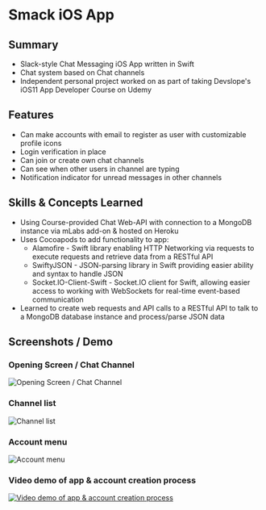 # Smack iOS App

## Summary
- Slack-style Chat Messaging iOS App written in Swift
- Chat system based on Chat channels 
- Independent personal project worked on as part of taking Devslope's iOS11 App Developer Course on Udemy

## Features
- Can make accounts with email to register as user with customizable profile icons
- Login verification in place
- Can join or create own chat channels
- Can see when other users in channel are typing
- Notification indicator for unread messages in other channels

## Skills & Concepts Learned
- Using Course-provided Chat Web-API with connection to a MongoDB instance via mLabs add-on & hosted on Heroku
- Uses Cocoapods to add functionality to app:
    - Alamofire - Swift library enabling HTTP Networking via requests to execute requests and retrieve data from a RESTful API
    - SwiftyJSON - JSON-parsing library in Swift providing easier ability and syntax to handle JSON
    - Socket.IO-Client-Swift - Socket.IO client for Swift, allowing easier access to working with WebSockets for real-time event-based communication
- Learned to create web requests and API calls to a RESTful API  to talk to a MongoDB database instance and process/parse JSON data

## Screenshots / Demo
### Opening Screen / Chat Channel 
![Opening Screen / Chat Channel](https://i.imgur.com/QpExkbo.png)

### Channel list
![Channel list](https://i.imgur.com/iSY9DWv.png)

### Account menu
![Account menu](https://i.imgur.com/cdS5LcI.png)

### Video demo of app & account creation process
[![ Video demo of app & account creation process](https://i.imgur.com/ullEVPd.png)](https://streamable.com/z1eoe)
